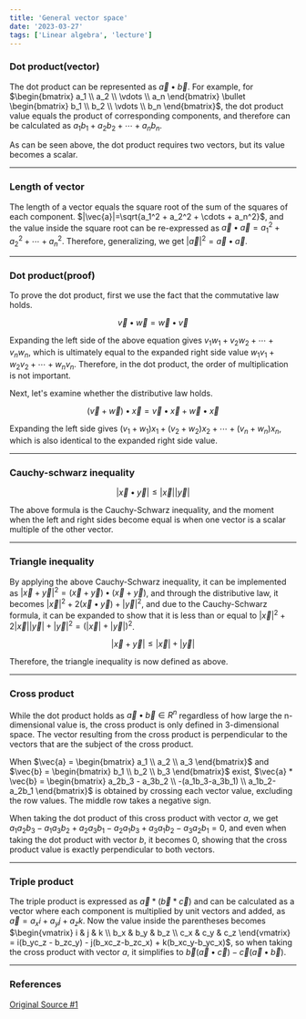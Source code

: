 ```yaml
---
title: 'General vector space'
date: '2023-03-27'
tags: ['Linear algebra', 'lecture']
---
```


### Dot product(vector)

The dot product can be represented as $\vec{a} \bullet \vec{b}$. For example, for $\begin{bmatrix} a_1 \\ a_2 \\ \vdots \\ a_n \end{bmatrix} \bullet \begin{bmatrix} b_1 \\ b_2 \\ \vdots \\ b_n \end{bmatrix}$, the dot product value equals the product of corresponding components, and therefore can be calculated as $a_1b_1 + a_2b_2 + \cdots + a_nb_n$.

As can be seen above, the dot product requires two vectors, but its value becomes a scalar.

---

### Length of vector

The length of a vector equals the square root of the sum of the squares of each component. $|\vec{a}|=\sqrt{a_1^2 + a_2^2 + \cdots + a_n^2}$, and the value inside the square root can be re-expressed as $\vec{a} \bullet \vec{a}=a_1^2 + a_2^2 + \cdots + a_n^2$. Therefore, generalizing, we get $|\vec{a}|^2 = \vec{a} \bullet \vec{a}$.

---

### Dot product(proof)

To prove the dot product, first we use the fact that the commutative law holds.

$$
\vec{v} \bullet \vec{w} = \vec{w} \bullet \vec{v}
$$

Expanding the left side of the above equation gives $v_1w_1 + v_2w_2 + \cdots + v_nw_n$, which is ultimately equal to the expanded right side value $w_1v_1 + w_2v_2 + \cdots + w_nv_n$. Therefore, in the dot product, the order of multiplication is not important.

Next, let's examine whether the distributive law holds.

$$
(\vec{v} + \vec{w}) \bullet \vec{x}=\vec{v} \bullet \vec{x} + \vec{w} \bullet \vec{x}
$$

Expanding the left side gives $(v_1+w_1)x_1 + (v_2+w_2)x_2 + \cdots + (v_n+w_n)x_n$, which is also identical to the expanded right side value.

---

### Cauchy-schwarz inequality

$$
|\vec{x} \bullet \vec{y}| \le |\vec{x}||\vec{y}|
$$

The above formula is the Cauchy-Schwarz inequality, and the moment when the left and right sides become equal is when one vector is a scalar multiple of the other vector.

---

### Triangle inequality

By applying the above Cauchy-Schwarz inequality, it can be implemented as $|\vec{x} + \vec{y}|^2=(\vec{x}+\vec{y}) \bullet (\vec{x}+\vec{y})$, and through the distributive law, it becomes $|\vec{x}|^2 + 2(\vec{x} \bullet \vec{y}) + |\vec{y}|^2$, and due to the Cauchy-Schwarz formula, it can be expanded to show that it is less than or equal to $|\vec{x}|^2 + 2|\vec{x}||\vec{y}| + |\vec{y}|^2 = (|\vec{x}|+|\vec{y}|)^2$.

$$
|\vec{x} + \vec{y}| \le |\vec{x}|+|\vec{y}|
$$

Therefore, the triangle inequality is now defined as above.

---

### Cross product

While the dot product holds as $\vec{a} \bullet \vec{b} \in R^n$ regardless of how large the n-dimensional value is, the cross product is only defined in 3-dimensional space. The vector resulting from the cross product is perpendicular to the vectors that are the subject of the cross product.

When $\vec{a} = \begin{bmatrix} a_1 \\ a_2 \\ a_3 \end{bmatrix}$ and $\vec{b} = \begin{bmatrix} b_1 \\ b_2 \\ b_3 \end{bmatrix}$ exist, $\vec{a} * \vec{b} = \begin{bmatrix} a_2b_3 - a_3b_2 \\ -(a_1b_3-a_3b_1) \\ a_1b_2-a_2b_1 \end{bmatrix}$ is obtained by crossing each vector value, excluding the row values. The middle row takes a negative sign.

When taking the dot product of this cross product with vector $a$, we get $a_1a_2b_3 - a_1a_3b_2 + a_2a_3b_1 - a_2a_1b_3 + a_3a_1b_2 - a_3a_2b_1=0$, and even when taking the dot product with vector $b$, it becomes 0, showing that the cross product value is exactly perpendicular to both vectors.

---

### Triple product

The triple product is expressed as $\vec{a}*(\vec{b}*\vec{c})$ and can be calculated as a vector where each component is multiplied by unit vectors and added, as $\vec{a} = a_xi+a_yj+a_zk$. Now the value inside the parentheses becomes $\begin{vmatrix} i & j & k \\ b_x & b_y & b_z \\ c_x & c_y & c_z \end{vmatrix} = i(b_yc_z - b_zc_y) - j(b_xc_z-b_zc_x) + k(b_xc_y-b_yc_x)$, so when taking the cross product with vector $a$, it simplifies to $\vec{b}(\vec{a} \bullet \vec{c}) - \vec{c}(\vec{a} \bullet \vec{b})$.

---

### References

[Original Source #1](https://www.boostcourse.org/ai151/joinLectures/194162)